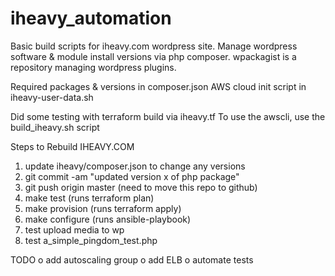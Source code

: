 # iheavy_automation

Basic build scripts for iheavy.com wordpress site.
Manage wordpress software & module install versions via php composer.
wpackagist is a repository managing wordpress plugins.

Required packages & versions in composer.json
AWS cloud init script in iheavy-user-data.sh

Did some testing with terraform build via iheavy.tf
To use the awscli, use the build_iheavy.sh script

Steps to Rebuild IHEAVY.COM

1. update iheavy/composer.json to change any versions
2. git commit -am "updated version x of php package"
3. git push origin master (need to move this repo to github)
4. make test (runs terraform plan)
5. make provision (runs terraform apply)
6. make configure (runs ansible-playbook)
7. test upload media to wp
8. test a_simple_pingdom_test.php

TODO
o add autoscaling group
o add ELB
o automate tests